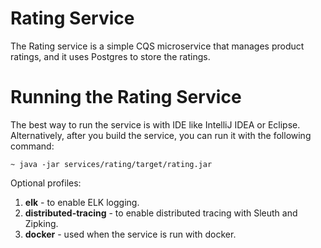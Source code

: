 # Rating Service

The Rating service is a simple CQS microservice that manages product ratings, and it uses Postgres to store the ratings.

# Running the Rating Service
The best way to run the service is with IDE like IntelliJ IDEA or Eclipse. Alternatively, after you build the service,
you can run it with the following command:

    ~ java -jar services/rating/target/rating.jar

Optional profiles:
1. **elk** - to enable ELK logging.
2. **distributed-tracing** - to enable distributed tracing with Sleuth and Zipking.
3. **docker** - used when the service is run with docker.
